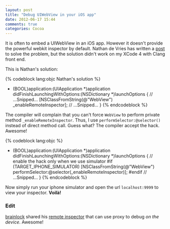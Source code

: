 ```yaml
---
layout: post
title: "Debug UIWebView in your iOS app"
date: 2012-06-17 15:44
comments: true
categories: Cocoa
---
```


It is often to embed a UIWebView in an iOS app. However it doesn't provide the
powerful webkit inspector by default. Nathan de Vries has written a
[post][reference] to solve the problem, but the solution didn't work on my XCode
4 with Clang front end.

<!-- more -->

This is Nathan's solution:

{% codeblock lang:objc Nathan's solution %}
- (BOOL)application:(UIApplication *)application didFinishLaunchingWithOptions:(NSDictionary *)launchOptions {
    // ...Snipped...
    [NSClassFromString(@"WebView") _enableRemoteInspector];
    // ...Snipped...
}
{% endcodeblock %}

The compiler will complain that you can't force `WebView` to perform private
method `_enableRemoteInspector`. Thus, I use `performSelector:@selector()` instead
of direct method call. Guess what? The compiler accept the hack. Awesome!

{% codeblock lang:objc %}
- (BOOL)application:(UIApplication *)application didFinishLaunchingWithOptions:(NSDictionary *)launchOptions {
    // enable the hack only when we use simulator
#if (TARGET_IPHONE_SIMULATOR)
    [NSClassFromString(@"WebView") performSelector:@selector(_enableRemoteInspector)];
#endif
    // ...Snipped...
}
{% endcodeblock %}

Now simply run your iphone simulator and open the url `localhost:9999` to view your inspector. **Voilà!**

### Edit

[brainlock][brainlock] shared his [remote inspector][remote] that can use proxy
to debug *on the device*. Awesome!

[reference]: http://atnan.com/blog/2011/11/17/enabling-remote-debugging-via-private-apis-in-mobile-safari/
[brainlock]: https://github.com/brainlock
[remote]: https://github.com/brainlock/ios-remote-inspector
